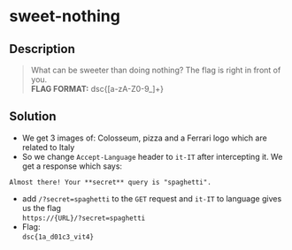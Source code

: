# sweet-nothing


## Description
> What can be sweeter than doing nothing? The flag is right in front of you.  
**FLAG FORMAT:**
dsc{[a-zA-Z0-9_]+}

## Solution
* We get 3 images of: Colosseum, pizza and a Ferrari logo which are related to Italy
* So we change `Accept-Language` header to `it-IT` after intercepting it.
We get a response which says: 
```
Almost there! Your **secret** query is "spaghetti".
```
* add `/?secret=spaghetti` to the `GET` request and `it-IT` to language gives us the flag  
`https://{URL}/?secret=spaghetti`
* Flag:  
`dsc{1a_d01c3_vit4}`
